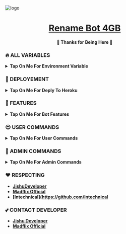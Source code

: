 <img src="https://graph.org/file/ad48ac09b1e6f30d2dae4.jpg" alt="logo" target="/blank">

<h1 align="center">
 <b><a href="https://t.me/filerenamexprobot" target="/blank">Rename Bot 4GB</a></>
</h1>

<p align="center">🩷 Thanks for Being Here 🩷</p>





### 🔥 ALL VARIABLES

<b><details><summary>Tap On Me For Environment Variable</summary>

* `API_ID` - Get API ID From <a href="https://my.telegram.org" target="/blank">Telegram Auth</a> 
* `API_HASH` - Get API HASH From <a href="https://my.telegram.org" target="/blank">Telegram Auth</a>
* `BOT_TOKEN` - Get BOT TOKEN From <a href="https://t.me/BotFather" target="/blank">Bot Father</a>
* `ADMIN` - Add Your User ID, If Multiple Is Use Space To Split
* `LOG_CHANNEL` - Bot Logs Channel To Sending User Data & 4GB Premium Client To Use, Id Must Startswith -100 & Make Sure Bot Is Admin In This Channel
* `DATABASE_URL` - Mongo Database URL From <a href="https://cloud.mongodb.com" target="/blank">Mongo DB</a>
* `DATABASE_NAME`  - Your Mongo Database Name From Mongo DB (Optional)
* `FORCE_SUBS` - Your Force Subscribe Channel Username Without @ (Optional)
* `START_PIC` - Your Bot Start Command Pic (Optional)
* `STRING_SESSION` - Premium 4GB Client Pyrogram v2 String Session, You Can Get It From <a href="https://t.me/StringGenXRobot" target="/blank">String Gen Bot</a> (Optional)
</b>
</details>



### 📶 DEPLOYEMENT

<b><details><summary>Tap On Me For Deply To Heroku</summary>

 - Deploy To Heroku
<p>
<a href="https://heroku.com/deploy?template=https://github.com/JishuDeveloper/Rename-Bot-4GB"> <img src="https://www.herokucdn.com/deploy/button.svg" alt="Deploy"> </a>
</p>
</b>
</details>



### 🥰 FEATURES

<b><details><summary>Tap On Me For Bot Features</summary>

 - Renames Very Fast.
 - Support 4GB Rename With Upgrade Plan.
 - Permanent Thumbnail Support.
 - Supports Broadcasts.
 - Set Custom Caption.
 - Has A Custom Start-Up Pic.
 - Force Subscribe Available.
 - Supports Unlimited Renaming At A Time.
 - Deploy To Koyeb + Heroku + Railway.
 - Developer Service 24x7. 🔥
</b>
</details>



### 😍 USER COMMANDS

<b><details><summary>Tap On Me For User Commands</summary>

```
start - Check If The Bot Is Running.
viewthumb - To View Current Thumbnail.
delthumb - To Delete Current Thumbnail.
set_caption - To Set A Custom Caption.
see_caption - To See Your Custom Caption.
del_caption - To Delete Custom Caption.
ping - To Check Bot Ping.
myplan - To View User Current Plan.
donate - To Support Developer.
upgrade - To View All Plans With Price List.
```
</b>
</details>



### 🔐 ADMIN COMMANDS

<b><details><summary>Tap On Me For Admin Commands</summary>

```
users - Use This Command To See Total Users [Admins Only].
allids - Use This Command To See All Users IDs List [Admins Only].
broadcast - Message Broadcast Command [Admins Only].
warn - Use This Command To Send A Message To A User [Admins Only].
ceasepower - To Cease (Downgrade) Renaming Capacity [Admins Only].
resetpower - To Reset Renaming Capacity (To Default 2GB) [Admins Only].
addpremium - To Upgrade User Plan [Admins Only].
restart - Use This Command To Cancel All Process And Restart The Bot [Admins Only].
```
</b>
</details>



### ❤️ RESPECTING
- [JishuDeveloper](https://github.com/JishuDeveloper)
- [Madflix Official](https://github.com/jishusinha) 
- [lntechnical](https://github.com/lntechnical

### 💕 CONTACT DEVELOPER
- [Jishu Developer](https://t.me/JishuDeveloper)
- [Madflix Official](https://t.me/MadflixOfficials)


